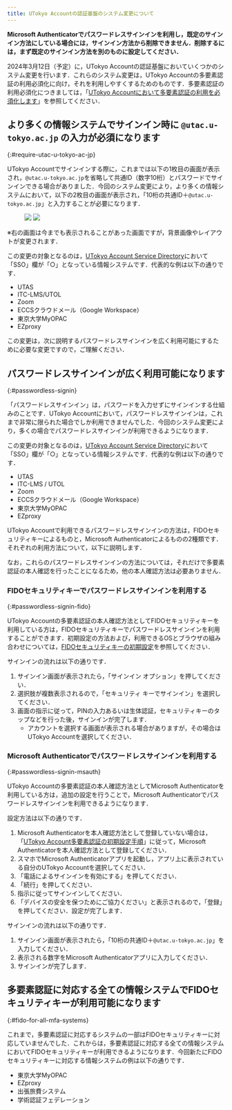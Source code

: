 ```yaml
---
title: UTokyo Accountの認証基盤のシステム変更について
---
```


<b class="box box--alert">
Microsoft Authenticatorでパスワードレスサインインを利用し，既定のサインイン方法にしている場合には，サインイン方法から削除できません．削除するには，まず既定のサインイン方法を別のものに設定してください．
</b>

2024年3月12日（予定）に，UTokyo Accountの認証基盤においていくつかのシステム変更を行います．これらのシステム変更は，UTokyo Accountの多要素認証の利用必須化に向け，それを利用しやすくするためのものです．多要素認証の利用必須化につきましては，「[UTokyo Accountにおいて多要素認証の利用を必須化します](.././mfa100-schedule/)」を参照してください．

## より多くの情報システムでサインイン時に `@utac.u-tokyo.ac.jp` の入力が必須になります
{:#require-utac-u-tokyo-ac-jp}

UTokyo Accountでサインインする際に，これまでは以下の1枚目の画面が表示され，`@utac.u-tokyo.ac.jp`を省略して共通ID（数字10桁）とパスワードでサインインできる場合がありました．今回のシステム変更により，より多くの情報システムにおいて，以下の2枚目の画面が表示され，「10桁の共通ID＋`@utac.u-tokyo.ac.jp`」と入力することが必要になります．

<figure class="gallery">
    <img src="./yasuda.png" class="border">
    <img src="./akamon.png" class="border">
</figure>

※右の画面は今までも表示されることがあった画面ですが，背景画像やレイアウトが変更されます．

この変更の対象となるのは，[UTokyo Account Service Directory](https://login.adm.u-tokyo.ac.jp/utokyoaccount/)において「SSO」欄が「○」となっている情報システムです．代表的な例は以下の通りです．

- UTAS
- ITC-LMS/UTOL
- Zoom
- ECCSクラウドメール（Google Workspace）
- 東京大学MyOPAC
- EZproxy

この変更は，次に説明するパスワードレスサインインを広く利用可能にするために必要な変更ですので，ご理解ください．

## パスワードレスサインインが広く利用可能になります
{:#passwordless-signin}

「パスワードレスサインイン」は，パスワードを入力せずにサインインする仕組みのことです．UTokyo Accountにおいて，パスワードレスサインインは，これまで非常に限られた場合でしか利用できませんでした．今回のシステム変更により，多くの場合でパスワードレスサインインが利用できるようになります．

この変更の対象となるのは，[UTokyo Account Service Directory](https://login.adm.u-tokyo.ac.jp/utokyoaccount/)において「SSO」欄が「○」となっている情報システムです．代表的な例は以下の通りです．

- UTAS
- ITC-LMS / UTOL
- Zoom
- ECCSクラウドメール（Google Workspace）
- 東京大学MyOPAC
- EZproxy

UTokyo Accountで利用できるパスワードレスサインインの方法は，FIDOセキュリティキーによるものと，Microsoft Authenticatorによるものの2種類です．それぞれの利用方法について，以下に説明します．

なお，これらのパスワードレスサインインの方法については，それだけで多要素認証の本人確認を行ったことになるため，他の本人確認方法は必要ありません．

### FIDOセキュリティキーでパスワードレスサインインを利用する
{:#passwordless-signin-fido}

UTokyo Accountの多要素認証の本人確認方法としてFIDOセキュリティキーを利用している方は，FIDOセキュリティキーでパスワードレスサインインを利用することができます．初期設定の方法および，利用できるOSとブラウザの組み合わせについては，[FIDOセキュリティキーの初期設定](/utokyo_account/mfa/fido-security_key/)を参照してください．

サインインの流れは以下の通りです．

1. サインイン画面が表示されたら，「サインイン オプション」を押してください．
2. 選択肢が複数表示されるので，「セキュリティ キーでサインイン」を選択してください．
3. 画面の指示に従って，PINの入力あるいは生体認証，セキュリティキーのタップなどを行った後，サインインが完了します．
    - アカウントを選択する画面が表示される場合がありますが，その場合はUTokyo Accountを選択してください．

### Microsoft Authenticatorでパスワードレスサインインを利用する
{:#passwordless-signin-msauth}

UTokyo Accountの多要素認証の本人確認方法としてMicrosoft Authenticatorを利用している方は，追加の設定を行うことで，Microsoft Authenticatorでパスワードレスサインインを利用できるようになります．

設定方法は以下の通りです．

1. Microsoft Authenticatorを本人確認方法として登録していない場合は，「[UTokyo Account多要素認証の初期設定手順](/utokyo_account/mfa/initial/)」に従って，Microsoft Authenticatorを本人確認方法として登録してください．
1. スマホでMicrosoft Authenticatorアプリを起動し，アプリ上に表示されている自分のUTokyo Accountを選択してください．
1. 「電話によるサインインを有効にする」を押してください．
1. 「続行」を押してください．
1. 指示に従ってサインインしてください．
1. 「デバイスの安全を保つためにご協力ください」と表示されるので，「登録」を押してください．設定が完了します．

サインインの流れは以下の通りです．
1. サインイン画面が表示されたら，「10桁の共通ID＋`@utac.u-tokyo.ac.jp`」を入力してください．
1. 表示される数字をMicrosoft Authenticatorアプリに入力してください．
1. サインインが完了します．

## 多要素認証に対応する全ての情報システムでFIDOセキュリティキーが利用可能になります
{:#fido-for-all-mfa-systems}

これまで，多要素認証に対応するシステムの一部はFIDOセキュリティキーに対応していませんでした．これからは，多要素認証に対応する全ての情報システムにおいてFIDOセキュリティキーが利用できるようになります．今回新たにFIDOセキュリティキーに対応する情報システムの例は以下の通りです．

- 東京大学MyOPAC
- EZproxy
- 出張旅費システム
- 学術認証フェデレーション
